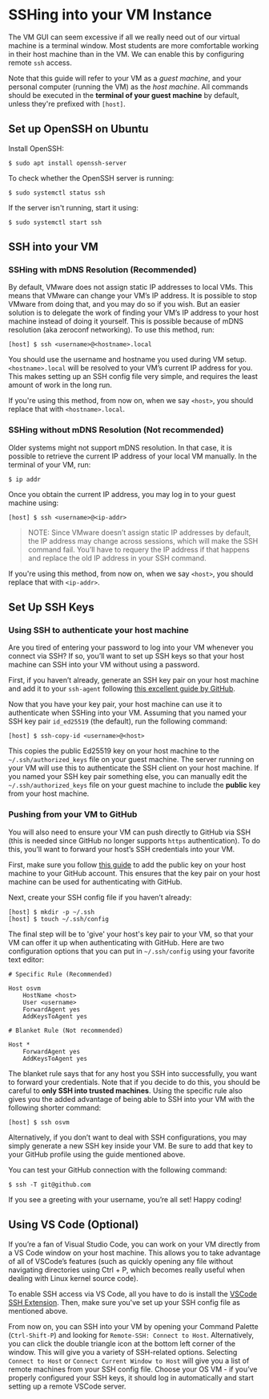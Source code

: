 # SSHing into your VM Instance

The VM GUI can seem excessive if all we really need out of our virtual machine is a terminal window. Most students are more comfortable working in their host machine than in the VM. We can enable this by configuring remote `ssh` access.

Note that this guide will refer to your VM as a _guest machine_, and your personal computer (running the VM) as the _host machine_. All commands should be executed in the **terminal of your guest machine** by default, unless they're prefixed with `[host]`.

## Set up OpenSSH on Ubuntu

Install OpenSSH:

```
$ sudo apt install openssh-server
```

To check whether the OpenSSH server is running:

```
$ sudo systemctl status ssh
```

If the server isn't running, start it using:

```
$ sudo systemctl start ssh
```

## SSH into your VM

### SSHing with mDNS Resolution (Recommended)

By default, VMware does not assign static IP addresses to local VMs. This means that VMware can change your VM’s IP address. It is possible to stop VMware from doing that, and you may do so if you wish. But an easier solution is to delegate the work of finding your VM’s IP address to your host machine instead of doing it yourself. This is possible because of mDNS resolution (aka zeroconf networking). To use this method, run:

```
[host] $ ssh <username>@<hostname>.local
```

You should use the username and hostname you used during VM setup. `<hostname>.local` will be resolved to your VM’s current IP address for you. This makes setting up an SSH config file very simple, and requires the least amount of work in the long run.

If you're using this method, from now on, when we say `<host>`, you should replace that with `<hostname>.local`.

### SSHing without mDNS Resolution (Not recommended)

Older systems might not support mDNS resolution. In that case, it is possible to retrieve the current IP address of your local VM manually. In the terminal of your VM, run:

```
$ ip addr
```

Once you obtain the current IP address, you may log in to your guest machine using:

```
[host] $ ssh <username>@<ip-addr>
```

> NOTE: Since VMware doesn’t assign static IP addresses by default, the IP address may change across sessions, which will make the SSH command fail. You’ll have to requery the IP address if that happens and replace the old IP address in your SSH command.

If you're using this method, from now on, when we say `<host>`, you should replace that with `<ip-addr>`.

## Set Up SSH Keys

### Using SSH to authenticate your host machine

Are you tired of entering your password to log into your VM whenever you connect via SSH? If so, you’ll want to set up SSH keys so that your host machine can SSH into your VM without using a password.

First, if you haven’t already, generate an SSH key pair on your host machine and add it to your `ssh-agent` following [this excellent guide by GitHub](https://docs.github.com/en/authentication/connecting-to-github-with-ssh/generating-a-new-ssh-key-and-adding-it-to-the-ssh-agent).

Now that you have your key pair, your host machine can use it to authenticate when SSHing into your VM. Assuming that you named your SSH key pair `id_ed25519` (the default), run the following command:

```
[host] $ ssh-copy-id <username>@<host>
```

This copies the public Ed25519 key on your host machine to the `~/.ssh/authorized_keys` file on your guest machine. The server running on your VM will use this to authenticate the SSH client on your host machine.  If you named your SSH key pair something else, you can manually edit the `~/.ssh/authorized_keys` file on your guest machine to include the **public** key from your host machine.

### Pushing from your VM to GitHub

You will also need to ensure your VM can push directly to GitHub via SSH (this is needed since GitHub no longer supports `https` authentication). To do this, you’ll want to forward your host’s SSH credentials into your VM.

First, make sure you follow [this guide](https://docs.github.com/en/authentication/connecting-to-github-with-ssh/adding-a-new-ssh-key-to-your-github-account) to add the public key on your host machine to your GitHub account. This ensures that the key pair on your host machine can be used for authenticating with GitHub.

Next, create your SSH config file if you haven’t already:

```
[host] $ mkdir -p ~/.ssh
[host] $ touch ~/.ssh/config
```

The final step will be to 'give' your host's key pair to your VM, so that your VM can offer it up when authenticating with GitHub. Here are two configuration options that you can put in `~/.ssh/config` using your favorite text editor:

```
# Specific Rule (Recommended)

Host osvm
    HostName <host>
    User <username>
    ForwardAgent yes
    AddKeysToAgent yes

# Blanket Rule (Not recommended)

Host *
    ForwardAgent yes
    AddKeysToAgent yes
```

The blanket rule says that for any host you SSH into successfully, you want to forward your credentials. Note that if you decide to do this, you should be careful to **only SSH into trusted machines**. Using the specific rule also gives you the added advantage of being able to SSH into your VM with the following shorter command:

```
[host] $ ssh osvm
```

Alternatively, if you don’t want to deal with SSH configurations, you may simply generate a new SSH key inside your VM. Be sure to add that key to your GitHub profile using the guide mentioned above.

You can test your GitHub connection with the following command:

```
$ ssh -T git@github.com
```

If you see a greeting with your username, you’re all set! Happy coding!

## Using VS Code (Optional)

If you’re a fan of Visual Studio Code, you can work on your VM directly from a VS Code window on your host machine. This allows you to take advantage of all of VSCode’s features (such as quickly opening any file without navigating directories using Ctrl + P, which becomes really useful when dealing with Linux kernel source code).

To enable SSH access via VS Code, all you have to do is install the [VSCode SSH Extension](https://marketplace.visualstudio.com/items?itemName=ms-vscode-remote.remote-ssh). Then, make sure you've set up your SSH config file as mentioned above.

From now on, you can SSH into your VM by opening your Command Palette (`Ctrl-Shift-P`) and looking for `Remote-SSH: Connect to Host`. Alternatively, you can click the double triangle icon at the bottom left corner of the window. This will give you a variety of SSH-related options. Selecting `Connect to Host` or `Connect Current Window to Host` will give you a list of remote machines from your SSH config file. Choose your OS VM - if you’ve properly configured your SSH keys, it should log in automatically and start setting up a remote VSCode server.
